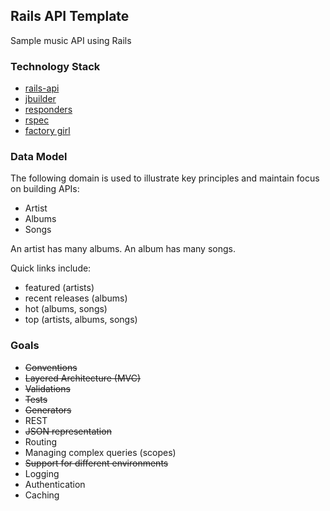 ## Rails API Template

Sample music API using Rails

### Technology Stack

- [rails-api](https://github.com/rails-api/rails-api)
- [jbuilder](https://github.com/rails/jbuilder)
- [responders](https://github.com/plataformatec/responders)
- [rspec](https://github.com/rspec/rspec-rails)
- [factory girl](https://github.com/thoughtbot/factory_girl_rails)

### Data Model

The following domain is used to illustrate key principles and maintain focus on building APIs:

- Artist
- Albums
- Songs

An artist has many albums. An album has many songs. 

Quick links include:
- featured (artists)
- recent releases (albums)
- hot (albums, songs)
- top (artists, albums, songs)

### Goals

- ~~Conventions~~
- ~~Layered Architecture (MVC)~~
- ~~Validations~~
- ~~Tests~~
- ~~Generators~~
- REST
- ~~JSON representation~~
- Routing
- Managing complex queries (scopes)
- ~~Support for different environments~~
- Logging
- Authentication
- Caching